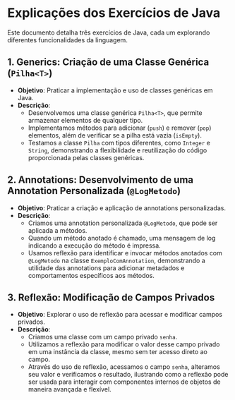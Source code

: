 # Explicações dos Exercícios de Java

Este documento detalha três exercícios de Java, cada um explorando diferentes funcionalidades da linguagem.

## 1. Generics: Criação de uma Classe Genérica (`Pilha<T>`)

- **Objetivo**: Praticar a implementação e uso de classes genéricas em Java.
- **Descrição**:
    - Desenvolvemos uma classe genérica `Pilha<T>`, que permite armazenar elementos de qualquer tipo.
    - Implementamos métodos para adicionar (`push`) e remover (`pop`) elementos, além de verificar se a pilha está vazia (`isEmpty`).
    - Testamos a classe `Pilha` com tipos diferentes, como `Integer` e `String`, demonstrando a flexibilidade e reutilização do código proporcionada pelas classes genéricas.

## 2. Annotations: Desenvolvimento de uma Annotation Personalizada (`@LogMetodo`)

- **Objetivo**: Praticar a criação e aplicação de annotations personalizadas.
- **Descrição**:
    - Criamos uma annotation personalizada `@LogMetodo`, que pode ser aplicada a métodos.
    - Quando um método anotado é chamado, uma mensagem de log indicando a execução do método é impressa.
    - Usamos reflexão para identificar e invocar métodos anotados com `@LogMetodo` na classe `ExemploComAnnotation`, demonstrando a utilidade das annotations para adicionar metadados e comportamentos específicos aos métodos.

## 3. Reflexão: Modificação de Campos Privados

- **Objetivo**: Explorar o uso de reflexão para acessar e modificar campos privados.
- **Descrição**:
    - Criamos uma classe com um campo privado `senha`.
    - Utilizamos a reflexão para modificar o valor desse campo privado em uma instância da classe, mesmo sem ter acesso direto ao campo.
    - Através do uso de reflexão, acessamos o campo `senha`, alteramos seu valor e verificamos o resultado, ilustrando como a reflexão pode ser usada para interagir com componentes internos de objetos de maneira avançada e flexível.

